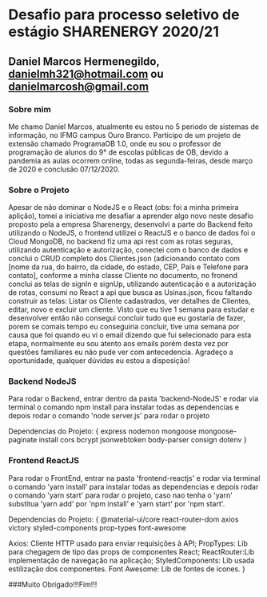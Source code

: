# Desafio para processo seletivo de estágio SHARENERGY 2020/21

## Daniel Marcos Hermenegildo, danielmh321@hotmail.com ou danielmarcosh@gmail.com

### Sobre mim
 Me chamo Daniel Marcos, atualmente eu estou no 5 periodo de sistemas de informação, no IFMG campus Ouro Branco. Participo de um projeto de extensão chamado ProgramaOB 1.0, onde eu sou o professor de programação de alunos do 9° de escolas públicas de OB, devido a pandemia as aulas ocorrem online, todas as segunda-feiras, desde março de 2020 e conclusão 07/12/2020.

### Sobre o Projeto
 Apesar de não dominar o NodeJS e o React (obs: foi a minha primeira aplição), tomei a iniciativa me desafiar a aprender algo novo neste desafio proposto pela a empresa Sharenergy, desenvolvi a parte do Backend feito utilizando o NodeJS, o frontend utilizei o ReactJS e o banco de dados foi o Cloud MongoDB, no backend fiz uma api rest com as rotas seguras, utilizando autenticação e autorização, conectei com o banco de dados e conclui o CRUD completo dos Clientes.json (adicionando contato com [nome da rua, do bairro, da cidade, do estado, CEP, País e Telefone para contato], conforme a minha classe Cliente no documento, no fronend conclui as telas de signIn e signUp, utilizando autenticação e a autorização de rotas, consumi no React a api que busca as Usinas.json, ficou faltando construir as telas: Listar os Cliente cadastrados, ver detalhes de Clientes, editar, novo e excluir um cliente. Visto que eu tive 1 semana para  estudar e desenvolver então não consegui concluir tudo que eu gostaria de fazer, porem se comais tempo eu conseguiria concluir, tive uma semana por causa que foi quando eu vi o email dizendo que fui selecionado para esta etapa, normalmente eu sou atento aos emails porém desta vez por questões familiares eu não pude ver com antecedencia. Agradeço a oportunidade, qualquer dúvidas eu estou a disposição!

### Backend NodeJS
 Para rodar o Backend, entrar dentro da pasta 'backend-NodeJS' e rodar via terminal o comando npm install para instalar todas as dependencias e depois rodar o comando 'node server.js' para rodar o projeto

Dependencias do Projeto:
{
express
nodemon
mongoose
mongoose-paginate
install cors
bcrypt
jsonwebtoken
body-parser
consign
dotenv
}
### Frontend ReactJS
 Para rodar o FrontEnd, entrar na pasta 'frontend-reactjs' e rodar via terminal o comando 'yarn install' para instalar todas as dependencias e depois rodar o comando 'yarn start' para rodar o projeto, caso nao tenha o 'yarn' substitua 'yarn add' por 'npm install' e 'yarn start' por 'npm start'.

Dependencias do Projeto:
{
@material-ui/core
react-router-dom
axios 
victory
styled-components
prop-types
font-awesome


Axios: Cliente HTTP usado para enviar requisições à API;
PropTypes: Lib para chegagem de tipo das props de componentes React;
ReactRouter:Lib implementação de navegação na aplicação;
StyledComponents: Lib usada estilização dos componentes.
Font Awesome: Lib de fontes de ícones.
}

###Muito Obrigado!!!Fim!!!